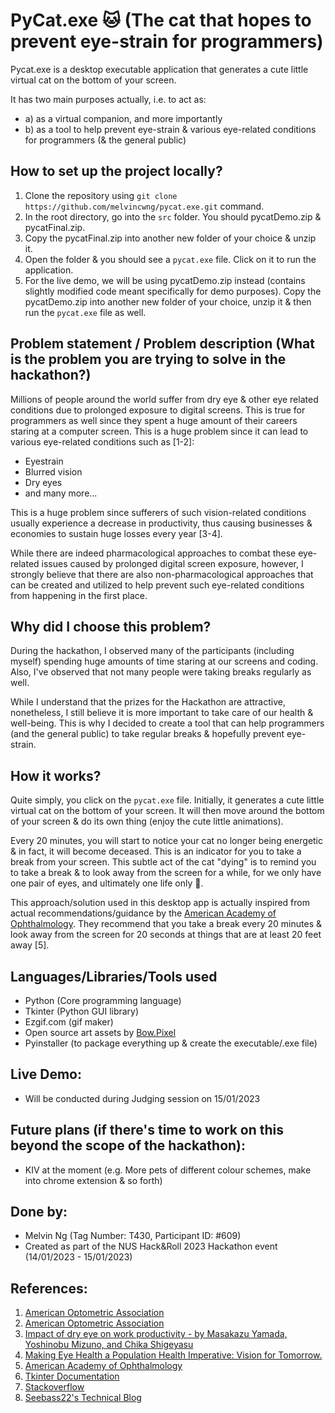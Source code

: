 # PyCat.exe 🐱 (The cat that hopes to prevent eye-strain for programmers)

Pycat.exe is a desktop executable application that generates a cute little virtual cat on the bottom of your screen.

It has two main purposes actually, i.e. to act as:

- a) as a virtual companion, and more importantly
- b) as a tool to help prevent eye-strain & various eye-related conditions for programmers (& the general public)

## How to set up the project locally?

1. Clone the repository using `git clone https://github.com/melvincwng/pycat.exe.git` command.
2. In the root directory, go into the `src` folder. You should pycatDemo.zip & pycatFinal.zip.
3. Copy the pycatFinal.zip into another new folder of your choice & unzip it.
4. Open the folder & you should see a `pycat.exe` file. Click on it to run the application.
5. For the live demo, we will be using pycatDemo.zip instead (contains slightly modified code meant specifically for demo purposes). Copy the pycatDemo.zip into another new folder of your choice, unzip it & then run the `pycat.exe` file as well.

## Problem statement / Problem description (What is the problem you are trying to solve in the hackathon?)

Millions of people around the world suffer from dry eye & other eye related conditions due to prolonged exposure to digital screens. This is true for programmers as well since they spent a huge amount of their careers staring at a computer screen. This is a huge problem since it can lead to various eye-related conditions such as [1-2]:

- Eyestrain
- Blurred vision
- Dry eyes
- and many more...

This is a huge problem since sufferers of such vision-related conditions usually experience a decrease in productivity, thus causing businesses & economies to sustain huge losses every year [3-4].

While there are indeed pharmacological approaches to combat these eye-related issues caused by prolonged digital screen exposure, however, I strongly believe that there are also non-pharmacological approaches that can be created and utilized to help prevent such eye-related conditions from happening in the first place.

## Why did I choose this problem?

During the hackathon, I observed many of the participants (including myself) spending huge amounts of time staring at our screens and coding. Also, I've observed that not many people were taking breaks regularly as well.

While I understand that the prizes for the Hackathon are attractive, nonetheless, I still believe it is more important to take care of our health & well-being. This is why I decided to create a tool that can help programmers (and the general public) to take regular breaks & hopefully prevent eye-strain.

## How it works?

Quite simply, you click on the `pycat.exe` file. Initially, it generates a cute little virtual cat on the bottom of your screen. It will then move around the bottom of your screen & do its own thing (enjoy the cute little animations).

Every 20 minutes, you will start to notice your cat no longer being energetic & in fact, it will become deceased. This is an indicator for you to take a break from your screen. This subtle act of the cat "dying" is to remind you to take a break & to look away from the screen for a while, for we only have one pair of eyes, and ultimately one life only 👀.

This approach/solution used in this desktop app is actually inspired from actual recommendations/guidance by the [American Academy of Ophthalmology](https://www.aao.org/eye-health/tips-prevention/digital-devices-your-eyes). They recommend that you take a break every 20 minutes & look away from the screen for 20 seconds at things that are at least 20 feet away [5].

## Languages/Libraries/Tools used

- Python (Core programming language)
- Tkinter (Python GUI library)
- Ezgif.com (gif maker)
- Open source art assets by [Bow.Pixel](https://bowpixel.itch.io/cat-anim-16x16-black)
- Pyinstaller (to package everything up & create the executable/.exe file)

## Live Demo:

- Will be conducted during Judging session on 15/01/2023

## Future plans (if there's time to work on this beyond the scope of the hackathon):

- KIV at the moment (e.g. More pets of different colour schemes, make into chrome extension & so forth)

## Done by:

- Melvin Ng (Tag Number: T430, Participant ID: #609)
- Created as part of the NUS Hack&Roll 2023 Hackathon event (14/01/2023 - 15/01/2023)

## References:

1. [American Optometric Association](https://www.aoa.org/healthy-eyes/eye-and-vision-conditions/computer-vision-syndrome?sso=y)
2. [American Optometric Association](https://www.aoa.org/healthy-eyes/eye-and-vision-conditions/dry-eye?sso=y)
3. [Impact of dry eye on work productivity - by Masakazu Yamada, Yoshinobu Mizuno, and Chika Shigeyasu](https://www.ncbi.nlm.nih.gov/pmc/articles/PMC3471464/)
4. [Making Eye Health a Population Health Imperative: Vision for Tomorrow.](https://www.ncbi.nlm.nih.gov/books/NBK402367/)
5. [American Academy of Ophthalmology](https://www.aao.org/eye-health/tips-prevention/computer-vision-syndrome)
6. [Tkinter Documentation](https://docs.python.org/3/library/tkinter.html)
7. [Stackoverflow](https://stackoverflow.com/)
8. [Seebass22's Technical Blog](https://seebass22.github.io/python-desktop-pet-tutorial/)
